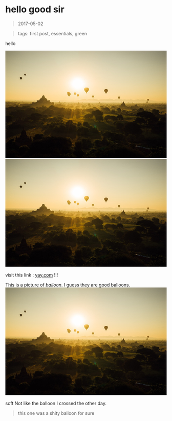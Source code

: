 hello good sir
====

> 2017-05-02

> tags: first post, essentials, green


hello

![boring ballons](./bagan.jpg) ![boring ballons](./bagan.jpg)


visit this link : [yay.com](http://uneUrl.com) !!!

This is a picture of *balloon*. I guess they are good balloons. ![boring ballons](./bagan.jpg)

soft
Not like the balloon I crossed the other day.

> this one was a shity balloon for sure